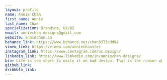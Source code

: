 ```yaml
---
layout: profile
name: Annie Chan
first_name: Annie
last_name: Chan
specialization: Branding, UX/UI
email: anniechan.designs@gmail.com
website: anniechan.ca
behance_link: https://www.behance.net/chan0373add8?
vimeo_link: https://vimeo.com/anniechanster
instagram_link: https://www.instagram.com/ac.dezign/
linkedin_link: https://www.linkedin.com/in/anniechan-designs/
bio: Life is too short to waste it on bad design. That is the reason why I professionalize in making things better.
github_link:
dribbble_link:
---
```

